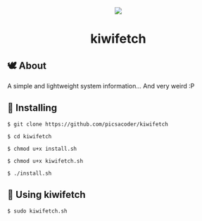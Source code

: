 <div align="center">
<img src="https://pbs.twimg.com/media/FCprqlEWEAQ5sT0?format=png&name=900x900"> </img> 

# kiwifetch


</div> 

## 🕊️ About
A simple and lightweight system information... And very weird :P

## 🌻 Installing

```
$ git clone https://github.com/picsacoder/kiwifetch
```

```
$ cd kiwifetch 
```

```
$ chmod u+x install.sh
```

```
$ chmod u+x kiwifetch.sh
```

```
$ ./install.sh
```

## 🌹 Using kiwifetch

```
$ sudo kiwifetch.sh
```